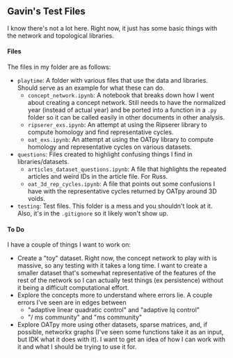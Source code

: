 ## Gavin's Test Files
I know there's not a lot here. Right now, it just has some basic things with the network and topological libraries.

#### Files
The files in my folder are as follows:
- `playtime`: A folder with various files that use the data and libraries. Should serve as an example for what these can do.
    - `concept_network.ipynb`: A notebook that breaks down how I went about creating a concept network. Still needs to have the normalized year (instead of actual year) and be ported into a function in a `.py` folder so it can be called easily in other documents in other analysis.
    - `ripserer_exs.ipynb`: An attempt at using the Ripserer library to compute homology and find representative cycles.
    - `oat_exs.ipynb`: An attempt at using the OATpy library to compute homology and representative cycles on various datasets.
- `questions`: Files created to highlight confusing things I find in libraries/datasets.
    - `articles_dataset_questions.ipynb`: A file that highlights the repeated articles and weird IDs in the article file. For Russ.
    - `oat_3d_rep_cycles.ipynb`: A file that points out some confusions I have with the representative cycles returned by OATpy around 3D voids.
- `testing`: Test files. This folder is a mess and you shouldn't look at it. Also, it's in the `.gitignore` so it likely won't show up.

#### To Do
I have a couple of things I want to work on:
- Create a "toy" dataset. Right now, the concept network to play with is massive, so any testing with it takes a long time. I want to create a smaller dataset that's somewhat representative of the features of the rest of the network so I can actually test things (ex persistence) without it being a difficult computational effort.
- Explore the concepts more to understand where errors lie. A couple errors I've seen are in edges between
    - "adaptive linear quadratic control" and "adaptive lq control"
    - "/ ms community" and "ms community"
- Explore OATpy more using other datasets, sparse matrices, and, if possible, networkx graphs (I've seen some functions take it as an input, but IDK what it does with it). I want to get an idea of how I can work with it and what I should be trying to use it for.
